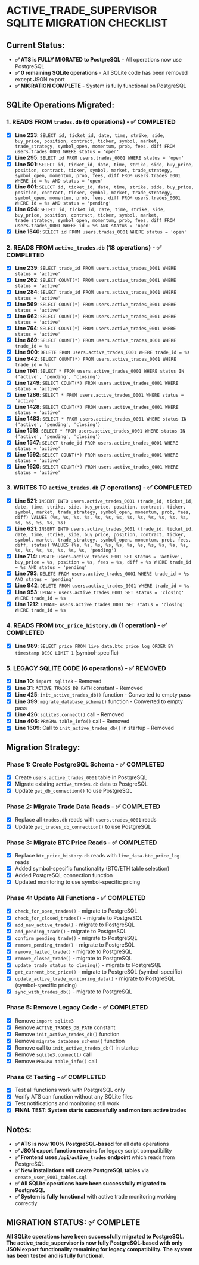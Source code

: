 # **ACTIVE_TRADE_SUPERVISOR SQLITE MIGRATION CHECKLIST**

## **Current Status:**
- **✅ ATS is FULLY MIGRATED to PostgreSQL** - All operations now use PostgreSQL
- **✅ 0 remaining SQLite operations** - All SQLite code has been removed except JSON export
- **✅ MIGRATION COMPLETE** - System is fully functional on PostgreSQL

## **SQLite Operations Migrated:**

### **1. READS FROM `trades.db` (6 operations) - ✅ COMPLETED**
- [x] **Line 223**: `SELECT id, ticket_id, date, time, strike, side, buy_price, position, contract, ticker, symbol, market, trade_strategy, symbol_open, momentum, prob, fees, diff FROM users.trades_0001 WHERE status = 'open'`
- [x] **Line 295**: `SELECT id FROM users.trades_0001 WHERE status = 'open'`
- [x] **Line 501**: `SELECT id, ticket_id, date, time, strike, side, buy_price, position, contract, ticker, symbol, market, trade_strategy, symbol_open, momentum, prob, fees, diff FROM users.trades_0001 WHERE id = %s AND status = 'open'`
- [x] **Line 601**: `SELECT id, ticket_id, date, time, strike, side, buy_price, position, contract, ticker, symbol, market, trade_strategy, symbol_open, momentum, prob, fees, diff FROM users.trades_0001 WHERE id = %s AND status = 'pending'`
- [x] **Line 694**: `SELECT id, ticket_id, date, time, strike, side, buy_price, position, contract, ticker, symbol, market, trade_strategy, symbol_open, momentum, prob, fees, diff FROM users.trades_0001 WHERE id = %s AND status = 'open'`
- [x] **Line 1540**: `SELECT id FROM users.trades_0001 WHERE status = 'open'`

### **2. READS FROM `active_trades.db` (18 operations) - ✅ COMPLETED**
- [x] **Line 239**: `SELECT trade_id FROM users.active_trades_0001 WHERE status = 'active'`
- [x] **Line 262**: `SELECT COUNT(*) FROM users.active_trades_0001 WHERE status = 'active'`
- [x] **Line 284**: `SELECT trade_id FROM users.active_trades_0001 WHERE status = 'active'`
- [x] **Line 569**: `SELECT COUNT(*) FROM users.active_trades_0001 WHERE status = 'active'`
- [x] **Line 662**: `SELECT COUNT(*) FROM users.active_trades_0001 WHERE status = 'active'`
- [x] **Line 764**: `SELECT COUNT(*) FROM users.active_trades_0001 WHERE status = 'active'`
- [x] **Line 889**: `SELECT COUNT(*) FROM users.active_trades_0001 WHERE trade_id = %s`
- [x] **Line 900**: `DELETE FROM users.active_trades_0001 WHERE trade_id = %s`
- [x] **Line 942**: `SELECT COUNT(*) FROM users.active_trades_0001 WHERE trade_id = %s`
- [x] **Line 1141**: `SELECT * FROM users.active_trades_0001 WHERE status IN ('active', 'pending', 'closing')`
- [x] **Line 1249**: `SELECT COUNT(*) FROM users.active_trades_0001 WHERE status = 'active'`
- [x] **Line 1286**: `SELECT * FROM users.active_trades_0001 WHERE status = 'active'`
- [x] **Line 1428**: `SELECT COUNT(*) FROM users.active_trades_0001 WHERE status = 'active'`
- [x] **Line 1483**: `SELECT * FROM users.active_trades_0001 WHERE status IN ('active', 'pending', 'closing')`
- [x] **Line 1518**: `SELECT * FROM users.active_trades_0001 WHERE status IN ('active', 'pending', 'closing')`
- [x] **Line 1547**: `SELECT trade_id FROM users.active_trades_0001 WHERE status = 'active'`
- [x] **Line 1592**: `SELECT COUNT(*) FROM users.active_trades_0001 WHERE status = 'active'`
- [x] **Line 1620**: `SELECT COUNT(*) FROM users.active_trades_0001 WHERE status = 'active'`

### **3. WRITES TO `active_trades.db` (7 operations) - ✅ COMPLETED**
- [x] **Line 521**: `INSERT INTO users.active_trades_0001 (trade_id, ticket_id, date, time, strike, side, buy_price, position, contract, ticker, symbol, market, trade_strategy, symbol_open, momentum, prob, fees, diff) VALUES (%s, %s, %s, %s, %s, %s, %s, %s, %s, %s, %s, %s, %s, %s, %s, %s, %s, %s)`
- [x] **Line 621**: `INSERT INTO users.active_trades_0001 (trade_id, ticket_id, date, time, strike, side, buy_price, position, contract, ticker, symbol, market, trade_strategy, symbol_open, momentum, prob, fees, diff, status) VALUES (%s, %s, %s, %s, %s, %s, %s, %s, %s, %s, %s, %s, %s, %s, %s, %s, %s, %s, 'pending')`
- [x] **Line 714**: `UPDATE users.active_trades_0001 SET status = 'active', buy_price = %s, position = %s, fees = %s, diff = %s WHERE trade_id = %s AND status = 'pending'`
- [x] **Line 793**: `DELETE FROM users.active_trades_0001 WHERE trade_id = %s AND status = 'pending'`
- [x] **Line 842**: `DELETE FROM users.active_trades_0001 WHERE trade_id = %s`
- [x] **Line 953**: `UPDATE users.active_trades_0001 SET status = 'closing' WHERE trade_id = %s`
- [x] **Line 1212**: `UPDATE users.active_trades_0001 SET status = 'closing' WHERE trade_id = %s`

### **4. READS FROM `btc_price_history.db` (1 operation) - ✅ COMPLETED**
- [x] **Line 989**: `SELECT price FROM live_data.btc_price_log ORDER BY timestamp DESC LIMIT 1` (symbol-specific)

### **5. LEGACY SQLITE CODE (6 operations) - ✅ REMOVED**
- [x] **Line 10**: `import sqlite3` - Removed
- [x] **Line 31**: `ACTIVE_TRADES_DB_PATH` constant - Removed
- [x] **Line 425**: `init_active_trades_db()` function - Converted to empty pass
- [x] **Line 399**: `migrate_database_schema()` function - Converted to empty pass
- [x] **Line 426**: `sqlite3.connect()` call - Removed
- [x] **Line 406**: `PRAGMA table_info()` call - Removed
- [x] **Line 1609**: Call to `init_active_trades_db()` in startup - Removed

## **Migration Strategy:**

### **Phase 1: Create PostgreSQL Schema - ✅ COMPLETED**
- [x] Create `users.active_trades_0001` table in PostgreSQL
- [x] Migrate existing `active_trades.db` data to PostgreSQL
- [x] Update `get_db_connection()` to use PostgreSQL

### **Phase 2: Migrate Trade Data Reads - ✅ COMPLETED**
- [x] Replace all `trades.db` reads with `users.trades_0001` reads
- [x] Update `get_trades_db_connection()` to use PostgreSQL

### **Phase 3: Migrate BTC Price Reads - ✅ COMPLETED**
- [x] Replace `btc_price_history.db` reads with `live_data.btc_price_log` reads
- [x] Added symbol-specific functionality (BTC/ETH table selection)
- [x] Added PostgreSQL connection function
- [x] Updated monitoring to use symbol-specific pricing

### **Phase 4: Update All Functions - ✅ COMPLETED**
- [x] `check_for_open_trades()` - migrate to PostgreSQL
- [x] `check_for_closed_trades()` - migrate to PostgreSQL
- [x] `add_new_active_trade()` - migrate to PostgreSQL
- [x] `add_pending_trade()` - migrate to PostgreSQL
- [x] `confirm_pending_trade()` - migrate to PostgreSQL
- [x] `remove_pending_trade()` - migrate to PostgreSQL
- [x] `remove_failed_trade()` - migrate to PostgreSQL
- [x] `remove_closed_trade()` - migrate to PostgreSQL
- [x] `update_trade_status_to_closing()` - migrate to PostgreSQL
- [x] `get_current_btc_price()` - migrate to PostgreSQL (symbol-specific)
- [x] `update_active_trade_monitoring_data()` - migrate to PostgreSQL (symbol-specific pricing)
- [x] `sync_with_trades_db()` - migrate to PostgreSQL

### **Phase 5: Remove Legacy Code - ✅ COMPLETED**
- [x] Remove `import sqlite3`
- [x] Remove `ACTIVE_TRADES_DB_PATH` constant
- [x] Remove `init_active_trades_db()` function
- [x] Remove `migrate_database_schema()` function
- [x] Remove call to `init_active_trades_db()` in startup
- [x] Remove `sqlite3.connect()` call
- [x] Remove `PRAGMA table_info()` call

### **Phase 6: Testing - ✅ COMPLETED**
- [x] Test all functions work with PostgreSQL only
- [x] Verify ATS can function without any SQLite files
- [x] Test notifications and monitoring still work
- [x] **FINAL TEST: System starts successfully and monitors active trades**

## **Notes:**
- **✅ ATS is now 100% PostgreSQL-based** for all data operations
- **✅ JSON export function remains** for legacy script compatibility
- **✅ Frontend uses `/api/active_trades` endpoint** which reads from PostgreSQL
- **✅ New installations will create PostgreSQL tables** via `create_user_0001_tables.sql`
- **✅ All SQLite operations have been successfully migrated to PostgreSQL**
- **✅ System is fully functional** with active trade monitoring working correctly

## **MIGRATION STATUS: ✅ COMPLETE**
**All SQLite operations have been successfully migrated to PostgreSQL. The active_trade_supervisor is now fully PostgreSQL-based with only JSON export functionality remaining for legacy compatibility. The system has been tested and is fully functional.** 